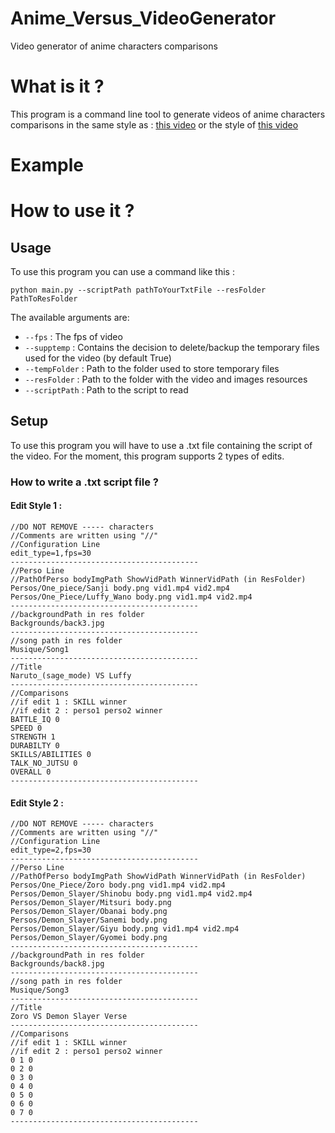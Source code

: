 # Anime_Versus_VideoGenerator
Video generator of anime characters comparisons

# What is it ?
This program is a command line tool to generate videos of anime characters comparisons in the same style as : [this video](https://www.youtube.com/shorts/wQrzgNojzug)
or the style of [this video](https://www.youtube.com/shorts/GL-gNR3gBA0)

# Example

# How to use it ?

<h2> Usage </h2>
To use this program you can use a command like this :

```Shell
python main.py --scriptPath pathToYourTxtFile --resFolder PathToResFolder
```

The available arguments are: 

- `--fps` : The fps of video
- `--supptemp` : Contains the decision to delete/backup the temporary files used for the video (by default True)
- `--tempFolder` : Path to the folder used to store temporary files
- `--resFolder` : Path to the folder with the video and images resources
- `--scriptPath` : Path to the script to read

<h2> Setup </h2>

To use this program you will have to use a .txt file containing the script of the video.
For the moment, this program supports 2 types of edits. 

<h3> How to write a .txt script file ? </h3>

<h4> Edit Style 1 : </h4>

```
//DO NOT REMOVE ----- characters
//Comments are written using "//" 
//Configuration Line
edit_type=1,fps=30
------------------------------------------
//Perso Line
//PathOfPerso bodyImgPath ShowVidPath WinnerVidPath (in ResFolder)
Persos/One_piece/Sanji body.png vid1.mp4 vid2.mp4
Persos/One_Piece/Luffy_Wano body.png vid1.mp4 vid2.mp4
------------------------------------------
//backgroundPath in res folder
Backgrounds/back3.jpg
------------------------------------------
//song path in res folder
Musique/Song1
------------------------------------------
//Title 
Naruto_(sage_mode) VS Luffy
------------------------------------------
//Comparisons
//if edit 1 : SKILL winner
//if edit 2 : perso1 perso2 winner
BATTLE_IQ 0
SPEED 0
STRENGTH 1
DURABILTY 0
SKILLS/ABILITIES 0
TALK_NO_JUTSU 0
OVERALL 0 
------------------------------------------
```

<h4> Edit Style 2 : </h4>

```
//DO NOT REMOVE ----- characters
//Comments are written using "//" 
//Configuration Line
edit_type=2,fps=30
------------------------------------------
//Perso Line
//PathOfPerso bodyImgPath ShowVidPath WinnerVidPath (in ResFolder)
Persos/One_Piece/Zoro body.png vid1.mp4 vid2.mp4
Persos/Demon_Slayer/Shinobu body.png vid1.mp4 vid2.mp4
Persos/Demon_Slayer/Mitsuri body.png
Persos/Demon_Slayer/Obanai body.png
Persos/Demon_Slayer/Sanemi body.png
Persos/Demon_Slayer/Giyu body.png vid1.mp4 vid2.mp4
Persos/Demon_Slayer/Gyomei body.png
------------------------------------------
//backgroundPath in res folder
Backgrounds/back8.jpg
------------------------------------------
//song path in res folder
Musique/Song3
------------------------------------------
//Title 
Zoro VS Demon Slayer Verse
------------------------------------------
//Comparisons
//if edit 1 : SKILL winner
//if edit 2 : perso1 perso2 winner
0 1 0
0 2 0
0 3 0
0 4 0
0 5 0 
0 6 0
0 7 0
------------------------------------------
```
